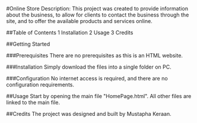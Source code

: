 #Online Store
Description: This project was created to provide information about the business, to allow for clients to contact the business through the site, and to offer the available products and services online.

##Table of Contents
1 Installation
2 Usage
3 Credits

##Getting Started

###Prerequisites
There are no prerequisites as this is an HTML website.

###Installation
Simply download the files into a single folder on PC.

###Configuration
No internet access is required, and there are no configuration requirements.

##Usage
Start by opening the main file "HomePage.html". All other files are linked to the main file.

##Credits
The project was designed and built by Mustapha Keraan.
